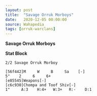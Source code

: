 ```yaml
---
layout: post
title:  "Savage Orruk Morboys"
date:   2020-12-05 00:00:00
source: Wahapedia
tags: [orruk-warclans]
---
```


**Savage Orruk Morboys**

**Stat Block**
```
2/2 Savage Orruk Morboy
```

```
[56f442]M     W     B     Sa    [-]
5"    2     6     6+    
[e85545]Weapons[-]
[c6c930]Chompa and Toof Shiv[-]
1"     A:3    H:4+   W:3+   R:-    D:1   
```
    